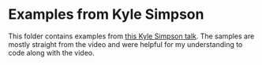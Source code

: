 # Examples from Kyle Simpson

This folder contains examples from [this Kyle Simpson
talk](https://www.youtube.com/watch?v=XcOJzPyXpJg). The samples are mostly
straight from the video and were helpful for my understanding to code along with
the video.
